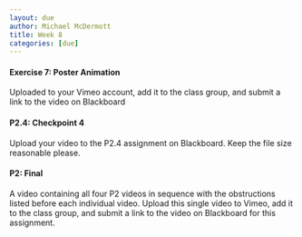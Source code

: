 ```yaml
---
layout: due
author: Michael McDermott
title: Week 8
categories: [due]
---
```

#### Exercise 7: Poster Animation

Uploaded to your Vimeo account, add it to the class group, and submit a link to the video on Blackboard

#### P2.4: Checkpoint 4

Upload your video to the P2.4 assignment on Blackboard. Keep the file size reasonable please.

#### P2: Final

A video containing all four P2 videos in sequence with the obstructions listed before each individual video. Upload this single video to Vimeo, add it to the class group, and submit a link to the video on Blackboard for this assignment.
